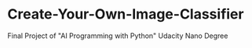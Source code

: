 # Create-Your-Own-Image-Classifier
Final Project of "AI Programming with Python" Udacity Nano Degree
